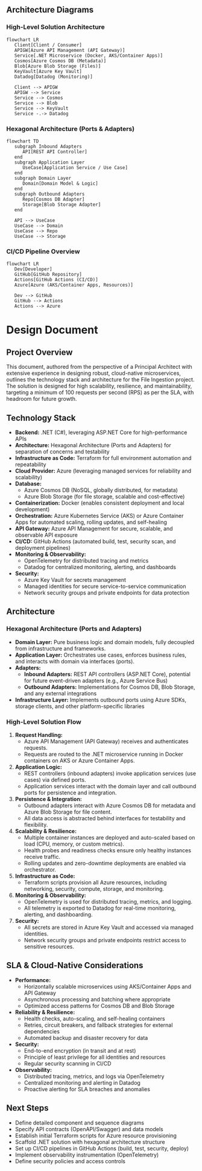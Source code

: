 ## Architecture Diagrams

### High-Level Solution Architecture
```mermaid
flowchart LR
   Client[Client / Consumer]
   APIGW[Azure API Management (API Gateway)]
   Service[.NET Microservice (Docker, AKS/Container Apps)]
   Cosmos[Azure Cosmos DB (Metadata)]
   Blob[Azure Blob Storage (Files)]
   KeyVault[Azure Key Vault]
   Datadog[Datadog (Monitoring)]

   Client --> APIGW
   APIGW --> Service
   Service --> Cosmos
   Service --> Blob
   Service --> KeyVault
   Service -.-> Datadog
```

### Hexagonal Architecture (Ports & Adapters)
```mermaid
flowchart TD
   subgraph Inbound Adapters
      API[REST API Controller]
   end
   subgraph Application Layer
      UseCase[Application Service / Use Case]
   end
   subgraph Domain Layer
      Domain[Domain Model & Logic]
   end
   subgraph Outbound Adapters
      Repo[Cosmos DB Adapter]
      Storage[Blob Storage Adapter]
   end

   API --> UseCase
   UseCase --> Domain
   UseCase --> Repo
   UseCase --> Storage
```

### CI/CD Pipeline Overview
```mermaid
flowchart LR
   Dev[Developer]
   GitHub[GitHub Repository]
   Actions[GitHub Actions (CI/CD)]
   Azure[Azure (AKS/Container Apps, Resources)]

   Dev --> GitHub
   GitHub --> Actions
   Actions --> Azure
```

# Design Document

## Project Overview
This document, authored from the perspective of a Principal Architect with extensive experience in designing robust, cloud-native microservices, outlines the technology stack and architecture for the File Ingestion project. The solution is designed for high scalability, resilience, and maintainability, targeting a minimum of 100 requests per second (RPS) as per the SLA, with headroom for future growth.



## Technology Stack
- **Backend:** .NET (C#), leveraging ASP.NET Core for high-performance APIs
- **Architecture:** Hexagonal Architecture (Ports and Adapters) for separation of concerns and testability
- **Infrastructure as Code:** Terraform for full environment automation and repeatability
- **Cloud Provider:** Azure (leveraging managed services for reliability and scalability)
- **Database:**
   - Azure Cosmos DB (NoSQL, globally distributed, for metadata)
   - Azure Blob Storage (for file storage, scalable and cost-effective)
- **Containerization:** Docker (enables consistent deployment and local development)
- **Orchestration:** Azure Kubernetes Service (AKS) or Azure Container Apps for automated scaling, rolling updates, and self-healing
- **API Gateway:** Azure API Management for secure, scalable, and observable API exposure
- **CI/CD:** GitHub Actions (automated build, test, security scan, and deployment pipelines)
- **Monitoring & Observability:**
   - OpenTelemetry for distributed tracing and metrics
   - Datadog for centralized monitoring, alerting, and dashboards
- **Security:**
   - Azure Key Vault for secrets management
   - Managed identities for secure service-to-service communication
   - Network security groups and private endpoints for data protection

## Architecture


### Hexagonal Architecture (Ports and Adapters)
- **Domain Layer:** Pure business logic and domain models, fully decoupled from infrastructure and frameworks.
- **Application Layer:** Orchestrates use cases, enforces business rules, and interacts with domain via interfaces (ports).
- **Adapters:**
   - **Inbound Adapters:** REST API controllers (ASP.NET Core), potential for future event-driven adapters (e.g., Azure Service Bus)
   - **Outbound Adapters:** Implementations for Cosmos DB, Blob Storage, and any external integrations
- **Infrastructure Layer:** Implements outbound ports using Azure SDKs, storage clients, and other platform-specific libraries



### High-Level Solution Flow
1. **Request Handling:**
   - Azure API Management (API Gateway) receives and authenticates requests.
   - Requests are routed to the .NET microservice running in Docker containers on AKS or Azure Container Apps.
2. **Application Logic:**
   - REST controllers (inbound adapters) invoke application services (use cases) via defined ports.
   - Application services interact with the domain layer and call outbound ports for persistence and integration.
3. **Persistence & Integration:**
   - Outbound adapters interact with Azure Cosmos DB for metadata and Azure Blob Storage for file content.
   - All data access is abstracted behind interfaces for testability and flexibility.
4. **Scalability & Resilience:**
   - Multiple container instances are deployed and auto-scaled based on load (CPU, memory, or custom metrics).
   - Health probes and readiness checks ensure only healthy instances receive traffic.
   - Rolling updates and zero-downtime deployments are enabled via orchestrator.
5. **Infrastructure as Code:**
   - Terraform scripts provision all Azure resources, including networking, security, compute, storage, and monitoring.
6. **Monitoring & Observability:**
   - OpenTelemetry is used for distributed tracing, metrics, and logging.
   - All telemetry is exported to Datadog for real-time monitoring, alerting, and dashboarding.
7. **Security:**
   - All secrets are stored in Azure Key Vault and accessed via managed identities.
   - Network security groups and private endpoints restrict access to sensitive resources.



## SLA & Cloud-Native Considerations
- **Performance:**
   - Horizontally scalable microservices using AKS/Container Apps and API Gateway
   - Asynchronous processing and batching where appropriate
   - Optimized access patterns for Cosmos DB and Blob Storage
- **Reliability & Resilience:**
   - Health checks, auto-scaling, and self-healing containers
   - Retries, circuit breakers, and fallback strategies for external dependencies
   - Automated backup and disaster recovery for data
- **Security:**
   - End-to-end encryption (in transit and at rest)
   - Principle of least privilege for all identities and resources
   - Regular security scanning in CI/CD
- **Observability:**
   - Distributed tracing, metrics, and logs via OpenTelemetry
   - Centralized monitoring and alerting in Datadog
   - Proactive alerting for SLA breaches and anomalies


## Next Steps
- Define detailed component and sequence diagrams
- Specify API contracts (OpenAPI/Swagger) and data models
- Establish initial Terraform scripts for Azure resource provisioning
- Scaffold .NET solution with hexagonal architecture structure
- Set up CI/CD pipelines in GitHub Actions (build, test, security, deploy)
- Implement observability instrumentation (OpenTelemetry)
- Define security policies and access controls
